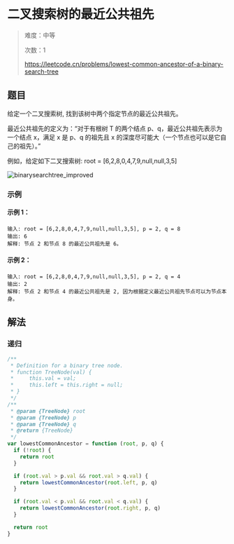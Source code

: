 # 二叉搜索树的最近公共祖先

> 难度：中等
>
> 次数：1
>
> https://leetcode.cn/problems/lowest-common-ancestor-of-a-binary-search-tree

## 题目

给定一个二叉搜索树, 找到该树中两个指定节点的最近公共祖先。

最近公共祖先的定义为：“对于有根树 T 的两个结点 p、q，最近公共祖先表示为一个结点 x，满足 x 是 p、q 的祖先且 x 的深度尽可能大（一个节点也可以是它自己的祖先）。”

例如，给定如下二叉搜索树: root = [6,2,8,0,4,7,9,null,null,3,5]

![binarysearchtree_improved](https://assets.leetcode-cn.com/aliyun-lc-upload/uploads/2018/12/14/binarysearchtree_improved.png)

### 示例

#### 示例 1：

```
输入: root = [6,2,8,0,4,7,9,null,null,3,5], p = 2, q = 8
输出: 6
解释: 节点 2 和节点 8 的最近公共祖先是 6。
```

#### 示例 2：

```
输入: root = [6,2,8,0,4,7,9,null,null,3,5], p = 2, q = 4
输出: 2
解释: 节点 2 和节点 4 的最近公共祖先是 2, 因为根据定义最近公共祖先节点可以为节点本身。
```

## 解法

### 递归

```javascript
/**
 * Definition for a binary tree node.
 * function TreeNode(val) {
 *     this.val = val;
 *     this.left = this.right = null;
 * }
 */
/**
 * @param {TreeNode} root
 * @param {TreeNode} p
 * @param {TreeNode} q
 * @return {TreeNode}
 */
var lowestCommonAncestor = function (root, p, q) {
  if (!root) {
    return root
  }

  if (root.val > p.val && root.val > q.val) {
    return lowestCommonAncestor(root.left, p, q)
  }

  if (root.val < p.val && root.val < q.val) {
    return lowestCommonAncestor(root.right, p, q)
  }

  return root
}
```
